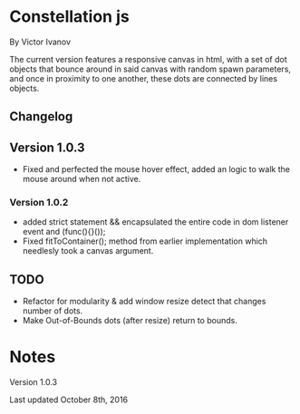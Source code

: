 Constellation js
================

By Victor Ivanov

The current version features a responsive canvas in html, with a set of dot objects that bounce around in said canvas with random spawn parameters, and once in proximity to one another, these dots are connected by lines objects.

## Changelog ##

## Version 1.0.3

* Fixed and perfected the mouse hover effect, added an logic to walk the mouse around when not active.

### Version 1.0.2

* added strict statement && encapsulated the entire code in dom listener event and (func(){}());
* Fixed fitToContainer(); method from earlier implementation which needlesly took a canvas argument.


## TODO ##


* Refactor for modularity & add window resize detect that changes number of dots.
* Make Out-of-Bounds dots (after resize) return to bounds. 



Notes
================================================================

Version 1.0.3

Last updated October 8th, 2016